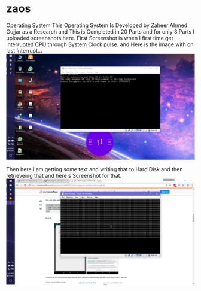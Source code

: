 # zaos
Operating System
This Operating System Is Developed by Zaheer Ahmed Gujjar as a Research and This is Completed in 20 Parts and for only 3 Parts I uploaded screenshots here.
First Screenshot is when I first time get interrupted CPU through System Clock pulse.
and Here is the image with on last Interrupt...
![alt text](screenshots/os3.png?raw=true "Getting Interrupted")

Then here I am getting some text and writing that to Hard Disk and then retrieveing that and here s Screenshot for that.
![alt text](screenshots/os2.png?raw=true "Writing & Reading Hard Disk")


